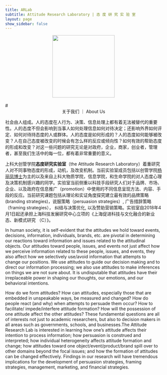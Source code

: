 ```yaml
---
title: ARLab
subtitle: Attitude Research Laboratory | 态 度 研 究 实 验 室
layout: page
show_sidebar: false
---
```

<div align="center"><img src="https://s2.ax1x.com/2020/02/13/1qRIwF.jpg" width="200" align="center" /></div><br>
# <center> 关于我们 ｜ About Us </center>

社会由人组成。人的态度在人行为、决策、信息处理上都有着无法被替代的重要性。人的态度不但会影响到当事人如何处理信息如何对待决定；还影响外界如何评定、如何对待持态度的人或群体。人的态度是如何形成的？人的态度如何能够被改变？人在自己态度被改变的时候会有怎么样的反应或倾向性？如何有效的帮助态度的形成和改变？对这一些问题的研究无论是对政府，企业，商家，创业者，管理者，甚至我们生活中的每一位，都有着非常重要的意义。

上科大创管学院**态度研究实验室**（the Attitude Research Laboratory）着重研究人对不同事物态度的形成，动机，及改变机制。当前实验室成员包括以创管学院[杨丽凤博士](http://sem.shanghaitech.edu.cn/2018/0702/c3525a28655/page.htm)为主的以及来自上科大物质学院，信息学院，和生命学院的对人态度心理及决策机制感兴趣的同学。实验室当前侧重以科技手段研究人们对于品牌、市场、企业、以及政府在信息推广（promotion）中使用的不同信息呈现方法、内容、手段的反应。当前研究课题包括从理论和实证角度探究建立最有效的品牌策略(branding strategies)，说服策略（persuasion strategies）, 广告措辞策略（framing strategies）， 纠结与决策优化, 以及赞助营销策略。实验室自2018年4月1日起还承担上海科技发展研究中心立项的《上海促进科技与文化融合的新业态、新模式研究 （C）》。

In human society, it is self-evident that the attitudes we hold toward events, decisions, information, individuals, brands, etc. are pivotal in determining our reactions toward information and issues related to the attitudinal objects. Our attitudes toward people, issues, and events not just affect how we perceive information related to these people, issues, and events, they also affect how we selectively use/avoid information that attempts to change our positions. We use attitudes to guide our decision making and to direct our information processing; we also use attitudes to make inferences on things we are not sure about. It is undisputable that attitudes have their irreplaceable power in shaping our thoughts, our emotions, and our behavioral intentions. 

How do we form attitudes? How can attitudes, especially those that are embedded in unspeakable ways, be measured and changed? How do people react (and why) when attempts to persuade them occur? How to facilitate/ impede/interfere attitude formation? How will the possession of one attitude affect the other attitudes? These fundamental questions are all of interests not just to academic researchers, but also to decision makers in all areas such as governments, schools, and businesses.The Attitude Research Lab is interested in learning how one’s attitude affects their intention to process information; how persuasion is construed and interpreted; how individual heterogeneity affects attitude formation and change; how attitudes toward one object/event/product/brand spill over to other domains beyond the focal issues; and how the formation of attitudes can be changed effectively. Findings in our research will have tremendous implications for the development of persuasion strategies, framing strategies, management, marketing, and financial strategies. 